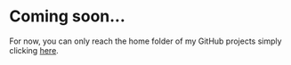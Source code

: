 # Coming soon...
For now, you can only reach the home folder of my GitHub projects simply clicking [here](https://github.com/technofab).